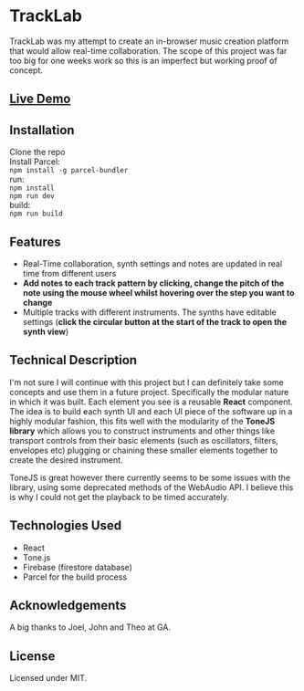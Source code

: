 # TrackLab

TrackLab was my attempt to create an in-browser music creation platform that would allow real-time collaboration. The scope of this project was far too big for one weeks work so this is an imperfect but working proof of concept.

## [Live Demo](https://robo2323.github.io/track-lab)

## Installation
Clone the repo<br>
Install Parcel:<br>
`npm install -g parcel-bundler`<br>
run:<br> 
`npm install`<br>
`npm run dev`<br>
build:<br>
`npm run build`

## Features
* Real-Time collaboration, synth settings and notes are updated in real time from different users
* **Add notes to each track pattern by clicking, change the pitch of the note using the mouse wheel whilst hovering over the step you want to change**
* Multiple tracks with different instruments. The synths have editable settings (**click the circular button at the start of the track to open the synth view**)

## Technical Description
I'm not sure I will continue with this project but I can definitely take some concepts and use them in a future project. Specifically the modular nature in which it was built. Each element you see is a reusable **React** component. The idea is to build each synth UI and each UI piece of the software up in a highly modular fashion, this fits well with the modularity of the **ToneJS library** which allows you to construct instruments and other things like transport controls from their basic elements (such as oscillators, filters, envelopes etc) plugging or chaining these smaller elements together to create the desired instrument.

ToneJS is great however there currently seems to be some issues with the library, using some deprecated methods of the WebAudio API. I believe this is why I could not get the playback to be timed accurately.

## Technologies Used
* React
* Tone.js
* Firebase (firestore database)
* Parcel for the build process

## Acknowledgements
A big thanks to Joel, John and Theo at GA.

## License
Licensed under MIT.